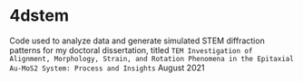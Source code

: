 # 4dstem
Code used to analyze data and generate simulated STEM diffraction patterns for my doctoral dissertation,
titled `TEM Investigation of Alignment, Morphology, Strain, and Rotation Phenomena in the Epitaxial Au-MoS2 System: Process and Insights`
August 2021
